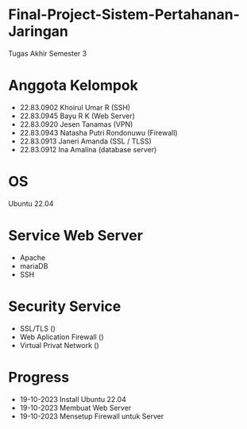 # Final-Project-Sistem-Pertahanan-Jaringan
Tugas Akhir Semester 3

# Anggota Kelompok
- 22.83.0902 Khoirul Umar R (SSH)
- 22.83.0945 Bayu R K (Web Server)
- 22.83.0920 Jesen Tanamas (VPN)
- 22.83.0943 Natasha Putri Rondonuwu (Firewall)
- 22.83.0913 Janeri Amanda (SSL / TLSS)
- 22.83.0912 Ina Amalina (database server)
  
# OS
Ubuntu 22.04

# Service Web Server
- Apache
- mariaDB
- SSH

# Security Service
- SSL/TLS ()
- Web Aplication Firewall ()
- Virtual Privat Network  ()
# Progress
- 19-10-2023 Install Ubuntu 22.04
- 19-10-2023 Membuat Web Server
- 19-10-2023 Mensetup Firewall untuk Server
